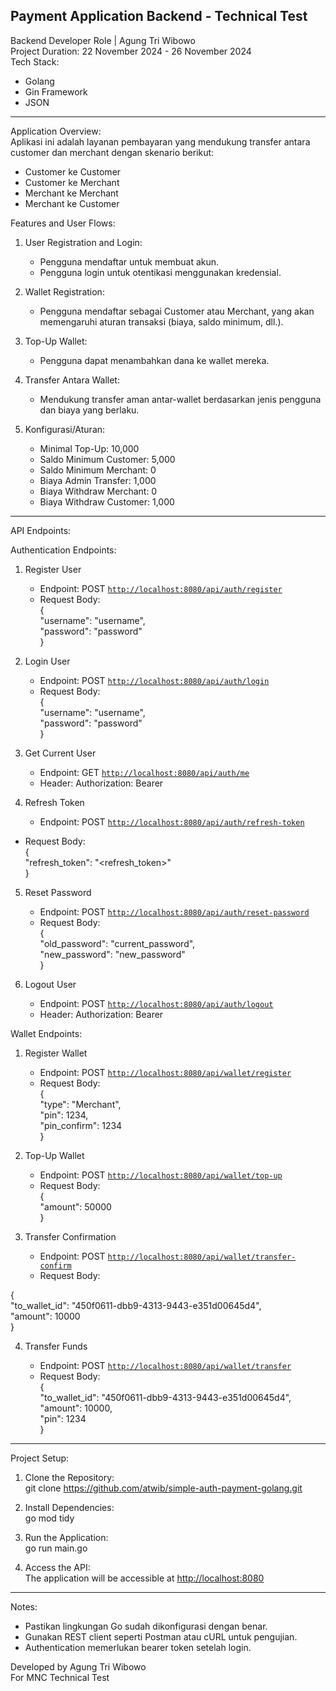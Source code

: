 ## **Payment Application Backend - Technical Test**

Backend Developer Role | Agung Tri Wibowo  
Project Duration: 22 November 2024 - 26 November 2024  
Tech Stack:

-   Golang
-   Gin Framework
-   JSON

----------

Application Overview:  
Aplikasi ini adalah layanan pembayaran yang mendukung transfer antara customer dan merchant dengan skenario berikut:

-   Customer ke Customer
-   Customer ke Merchant
-   Merchant ke Merchant
-   Merchant ke Customer

Features and User Flows:

1.  User Registration and Login:
    
    -   Pengguna mendaftar untuk membuat akun.
    -   Pengguna login untuk otentikasi menggunakan kredensial.
2.  Wallet Registration:
    
    -   Pengguna mendaftar sebagai Customer atau Merchant, yang akan memengaruhi aturan transaksi (biaya, saldo minimum, dll.).
3.  Top-Up Wallet:
    
    -   Pengguna dapat menambahkan dana ke wallet mereka.
4.  Transfer Antara Wallet:
    
    -   Mendukung transfer aman antar-wallet berdasarkan jenis pengguna dan biaya yang berlaku.
5.  Konfigurasi/Aturan:
    
    -   Minimal Top-Up: 10,000
    -   Saldo Minimum Customer: 5,000
    -   Saldo Minimum Merchant: 0
    -   Biaya Admin Transfer: 1,000
    -   Biaya Withdraw Merchant: 0
    -   Biaya Withdraw Customer: 1,000

----------

API Endpoints:

Authentication Endpoints:

1.  Register User
    
    -   Endpoint: POST [`http://localhost:8080/api/auth/register`](http://localhost:8080/api/auth/register)
    -   Request Body:  
    {  
    "username": "username",  
    "password": "password"  
    }

2.  Login User
    
    -   Endpoint: POST [`http://localhost:8080/api/auth/login`](http://localhost:8080/api/auth/login)
    -   Request Body:  
    {  
    "username": "username",  
    "password": "password"  
    }

3.  Get Current User
    
    -   Endpoint: GET [`http://localhost:8080/api/auth/me`](http://localhost:8080/api/auth/me)
    -   Header: Authorization: Bearer
4.  Refresh Token
    
    -   Endpoint: POST [`http://localhost:8080/api/auth/refresh-token`](http://localhost:8080/api/auth/refresh-token)
-   Request Body:  
    {  
    "refresh_token": "<refresh_token>"  
    }

5.  Reset Password
    
    -   Endpoint: POST [`http://localhost:8080/api/auth/reset-password`](http://localhost:8080/api/auth/reset-password)
    -   Request Body:  
    {  
    "old_password": "current_password",  
    "new_password": "new_password"  
    }

6.  Logout User
    
    -   Endpoint: POST [`http://localhost:8080/api/auth/logout`](http://localhost:8080/api/auth/logout)
    -   Header: Authorization: Bearer

Wallet Endpoints:

1.  Register Wallet
    
    -   Endpoint: POST [`http://localhost:8080/api/wallet/register`](http://localhost:8080/api/wallet/register)
    -   Request Body:  
    {  
    "type": "Merchant",  
    "pin": 1234,  
    "pin_confirm": 1234  
    }

2.  Top-Up Wallet
    
    -   Endpoint: POST [`http://localhost:8080/api/wallet/top-up`](http://localhost:8080/api/wallet/top-up)
    -   Request Body:  
    {  
    "amount": 50000  
    }

3.  Transfer Confirmation
    
    -   Endpoint: POST [`http://localhost:8080/api/wallet/transfer-confirm`](http://localhost:8080/api/wallet/transfer-confirm)
    -   Request Body:  
 

   {  
    "to_wallet_id": "450f0611-dbb9-4313-9443-e351d00645d4",  
    "amount": 10000  
    }

4.  Transfer Funds
    
    -   Endpoint: POST [`http://localhost:8080/api/wallet/transfer`](http://localhost:8080/api/wallet/transfer)
    -   Request Body:  
{  
"to_wallet_id": "450f0611-dbb9-4313-9443-e351d00645d4",  
"amount": 10000,  
"pin": 1234  
}

----------

Project Setup:

1.  Clone the Repository:  
    git clone  https://github.com/atwib/simple-auth-payment-golang.git
    
2.  Install Dependencies:  
    go mod tidy
    
3.  Run the Application:  
    go run main.go
    
4.  Access the API:  
    The application will be accessible at [http://localhost:8080](http://localhost:8080/)
    

----------

Notes:

-   Pastikan lingkungan Go sudah dikonfigurasi dengan benar.
-   Gunakan REST client seperti Postman atau cURL untuk pengujian.
-   Authentication memerlukan bearer token setelah login.

Developed by Agung Tri Wibowo  
For MNC Technical Test